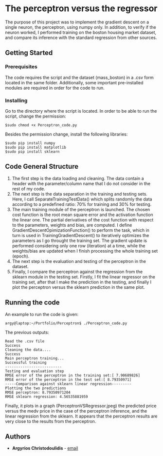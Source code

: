 # The perceptron versus the regressor

The purpose of this project was to implement the gradient descent on a single neuron, the perceptron, using numpy only. In addition, to verify if the neuron worked, I performed training on the boston housing market dataset, and compare its inference with the standard regression from other sources.

## Getting Started

### Prerequisites

The code requires the script and the dataset (mass_boston) in a .csv form located in the same folder. Additionally, some important pre-installed modules are required in order for the code to run. 

### Installing

Go to the directory where the script is located. In order to be able to run the script, change the permission:

```
$sudo chmod +x Perceptron_code.py
```

Besides the permission change, install the following libraries:


```
$sudo pip install numpy
$sudo pip install matplotlib
$sudo pip install sklearn
```

## Code General Structure 

1. The first step is the data loading and cleaning. The data contain a header with the parameter/column name that I do not consider in the rest of my code. 
2. The next step is the data separation in the training and testing sets. Here, I call SeparateTrainingTestData() which splits randomly the data according to a predefined ratio: 70% for training and 30% for testing.
3. The main training module of the perceptron is launched. The chosen cost function is the root mean square error and the activation function the linear one. The partial derivatives of the cost function with respect to the parameters, weights and bias, are computed. I define GradientDescentOpimizationFunction() to perform the task, which in turn is used in TrainingGradientDescent() to iteratively optimizes the parameters as I go throught the training set. The gradient update is performed considering only one row (iteration) at a time, while the weights/bias are updated when I finish processing the whole training set (epoch).
4. The next step is the evaluation and testing of the perceptron in the dataset.
5. Finally, I compare the perceptron against the regression from the sklearn module in the testing set. Firstly, I fit the linear regressor on the training set, after that I make the prediction in the testing, and finally I plot the perceptron versus the sklearn prediction in the same plot. 

## Running the code

An example to run the code is given:

```
argy@laptop:~/Portfolio/Perceptron$ ./Perceptron_code.py
```
The previous outputs:
```
Read the .csv file
Success
Cleaning the data....
Success
Main perceptron training...
Successful training
--------------------------
Testing and evaluation step
RMSE error of the perceptron in the training set:[ 7.90689826]
RMSE error of the perceptron in the test set:[ 8.79350971]
-----Comparison against sklearn linear regression---------
Plotting the two predictions
RMSE perceptron: 8.79350971204
RMSE sklearn regression: 4.56535881959
```
Finally, it plots in a graph (PerceptronVSRegressor.jpeg) the predicted price versus the medv price in the case of the perceptron inference,
and the linear regression from the sklearn. It appears that the perceptron results are very close to the results from the perceptron.

## Authors

* **Argyrios Christodoulidis** - [email](mailto:argyrios.christodoulidis@gmail.com)
